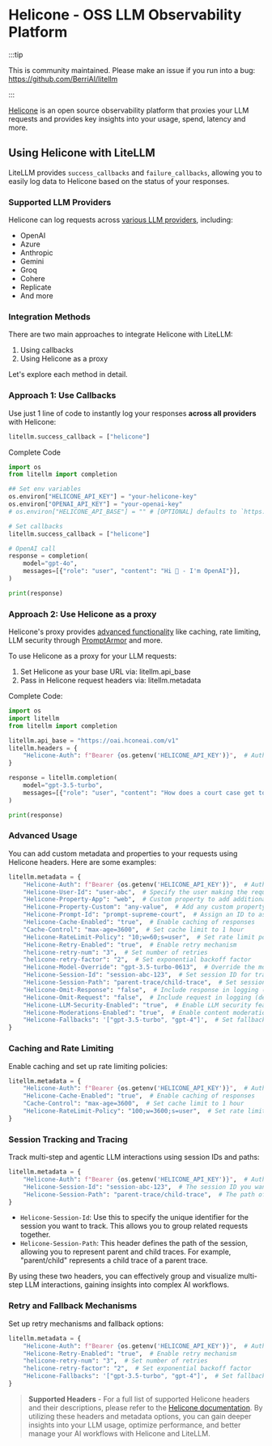 # Helicone - OSS LLM Observability Platform

:::tip

This is community maintained. Please make an issue if you run into a bug:
https://github.com/BerriAI/litellm

:::

[Helicone](https://helicone.ai/) is an open source observability platform that proxies your LLM requests and provides key insights into your usage, spend, latency and more.

## Using Helicone with LiteLLM

LiteLLM provides `success_callbacks` and `failure_callbacks`, allowing you to easily log data to Helicone based on the status of your responses.

### Supported LLM Providers

Helicone can log requests across [various LLM providers](https://docs.helicone.ai/getting-started/quick-start), including:

- OpenAI
- Azure
- Anthropic
- Gemini
- Groq
- Cohere
- Replicate
- And more

### Integration Methods

There are two main approaches to integrate Helicone with LiteLLM:

1. Using callbacks
2. Using Helicone as a proxy

Let's explore each method in detail.

### Approach 1: Use Callbacks

Use just 1 line of code to instantly log your responses **across all providers** with Helicone:

```python
litellm.success_callback = ["helicone"]
```

Complete Code

```python
import os
from litellm import completion

## Set env variables
os.environ["HELICONE_API_KEY"] = "your-helicone-key"
os.environ["OPENAI_API_KEY"] = "your-openai-key"
# os.environ["HELICONE_API_BASE"] = "" # [OPTIONAL] defaults to `https://api.helicone.ai`

# Set callbacks
litellm.success_callback = ["helicone"]

# OpenAI call
response = completion(
    model="gpt-4o",
    messages=[{"role": "user", "content": "Hi 👋 - I'm OpenAI"}],
)

print(response)
```

### Approach 2: Use Helicone as a proxy

Helicone's proxy provides [advanced functionality](https://docs.helicone.ai/getting-started/proxy-vs-async) like caching, rate limiting, LLM security through [PromptArmor](https://promptarmor.com/) and more.

To use Helicone as a proxy for your LLM requests:

1. Set Helicone as your base URL via: litellm.api_base
2. Pass in Helicone request headers via: litellm.metadata

Complete Code:

```python
import os
import litellm
from litellm import completion

litellm.api_base = "https://oai.hconeai.com/v1"
litellm.headers = {
    "Helicone-Auth": f"Bearer {os.getenv('HELICONE_API_KEY')}",  # Authenticate to send requests to Helicone API
}

response = litellm.completion(
    model="gpt-3.5-turbo",
    messages=[{"role": "user", "content": "How does a court case get to the Supreme Court?"}]
)

print(response)
```

### Advanced Usage

You can add custom metadata and properties to your requests using Helicone headers. Here are some examples:

```python
litellm.metadata = {
    "Helicone-Auth": f"Bearer {os.getenv('HELICONE_API_KEY')}",  # Authenticate to send requests to Helicone API
    "Helicone-User-Id": "user-abc",  # Specify the user making the request
    "Helicone-Property-App": "web",  # Custom property to add additional information
    "Helicone-Property-Custom": "any-value",  # Add any custom property
    "Helicone-Prompt-Id": "prompt-supreme-court",  # Assign an ID to associate this prompt with future versions
    "Helicone-Cache-Enabled": "true",  # Enable caching of responses
    "Cache-Control": "max-age=3600",  # Set cache limit to 1 hour
    "Helicone-RateLimit-Policy": "10;w=60;s=user",  # Set rate limit policy
    "Helicone-Retry-Enabled": "true",  # Enable retry mechanism
    "helicone-retry-num": "3",  # Set number of retries
    "helicone-retry-factor": "2",  # Set exponential backoff factor
    "Helicone-Model-Override": "gpt-3.5-turbo-0613",  # Override the model used for cost calculation
    "Helicone-Session-Id": "session-abc-123",  # Set session ID for tracking
    "Helicone-Session-Path": "parent-trace/child-trace",  # Set session path for hierarchical tracking
    "Helicone-Omit-Response": "false",  # Include response in logging (default behavior)
    "Helicone-Omit-Request": "false",  # Include request in logging (default behavior)
    "Helicone-LLM-Security-Enabled": "true",  # Enable LLM security features
    "Helicone-Moderations-Enabled": "true",  # Enable content moderation
    "Helicone-Fallbacks": '["gpt-3.5-turbo", "gpt-4"]',  # Set fallback models
}
```

### Caching and Rate Limiting

Enable caching and set up rate limiting policies:

```python
litellm.metadata = {
    "Helicone-Auth": f"Bearer {os.getenv('HELICONE_API_KEY')}",  # Authenticate to send requests to Helicone API
    "Helicone-Cache-Enabled": "true",  # Enable caching of responses
    "Cache-Control": "max-age=3600",  # Set cache limit to 1 hour
    "Helicone-RateLimit-Policy": "100;w=3600;s=user",  # Set rate limit policy
}
```

### Session Tracking and Tracing

Track multi-step and agentic LLM interactions using session IDs and paths:

```python
litellm.metadata = {
    "Helicone-Auth": f"Bearer {os.getenv('HELICONE_API_KEY')}",  # Authenticate to send requests to Helicone API
    "Helicone-Session-Id": "session-abc-123",  # The session ID you want to track
    "Helicone-Session-Path": "parent-trace/child-trace",  # The path of the session
}
```

- `Helicone-Session-Id`: Use this to specify the unique identifier for the session you want to track. This allows you to group related requests together.
- `Helicone-Session-Path`: This header defines the path of the session, allowing you to represent parent and child traces. For example, "parent/child" represents a child trace of a parent trace.

By using these two headers, you can effectively group and visualize multi-step LLM interactions, gaining insights into complex AI workflows.

### Retry and Fallback Mechanisms

Set up retry mechanisms and fallback options:

```python
litellm.metadata = {
    "Helicone-Auth": f"Bearer {os.getenv('HELICONE_API_KEY')}",  # Authenticate to send requests to Helicone API
    "Helicone-Retry-Enabled": "true",  # Enable retry mechanism
    "helicone-retry-num": "3",  # Set number of retries
    "helicone-retry-factor": "2",  # Set exponential backoff factor
    "Helicone-Fallbacks": '["gpt-3.5-turbo", "gpt-4"]',  # Set fallback models
}
```

> **Supported Headers** - For a full list of supported Helicone headers and their descriptions, please refer to the [Helicone documentation](https://docs.helicone.ai/getting-started/quick-start).
> By utilizing these headers and metadata options, you can gain deeper insights into your LLM usage, optimize performance, and better manage your AI workflows with Helicone and LiteLLM.
